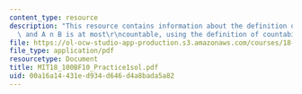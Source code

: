 ```yaml
---
content_type: resource
description: "This resource contains information about the definition of compactness\
  \ and A n B is at most\r\ncountable, using the definition of countability."
file: https://ol-ocw-studio-app-production.s3.amazonaws.com/courses/18-100b-analysis-i-fall-2010/00a16a14431ed934d646d4a8bada5a82_MIT18_100BF10_Practice1sol.pdf
file_type: application/pdf
resourcetype: Document
title: MIT18_100BF10_Practice1sol.pdf
uid: 00a16a14-431e-d934-d646-d4a8bada5a82
---
```

